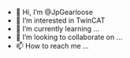 - 👋 Hi, I’m @JpGearloose
- 👀 I’m interested in TwinCAT
- 🌱 I’m currently learning ...
- 💞️ I’m looking to collaborate on ...
- 📫 How to reach me ...

<!---
JpGearloose/JpGearloose is a ✨ special ✨ repository because its `README.md` (this file) appears on your GitHub profile.
You can click the Preview link to take a look at your changes.
--->
